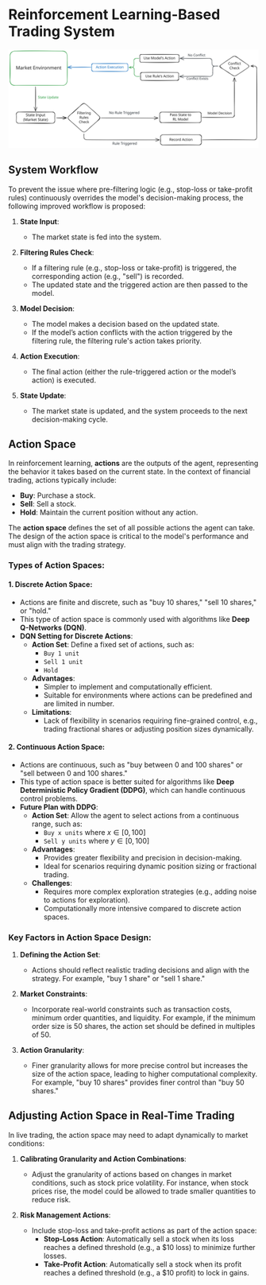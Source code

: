 # Reinforcement Learning-Based Trading System

![](assets/rl-trading.svg)

## **System Workflow**
To prevent the issue where pre-filtering logic (e.g., stop-loss or take-profit rules) continuously overrides the model's decision-making process, the following improved workflow is proposed:

1. **State Input**:  
   - The market state is fed into the system.

2. **Filtering Rules Check**:  
   - If a filtering rule (e.g., stop-loss or take-profit) is triggered, the corresponding action (e.g., "sell") is recorded.  
   - The updated state and the triggered action are then passed to the model.

3. **Model Decision**:  
   - The model makes a decision based on the updated state.  
   - If the model’s action conflicts with the action triggered by the filtering rule, the filtering rule's action takes priority.

4. **Action Execution**:  
   - The final action (either the rule-triggered action or the model’s action) is executed.

5. **State Update**:  
   - The market state is updated, and the system proceeds to the next decision-making cycle.


## **Action Space**
In reinforcement learning, **actions** are the outputs of the agent, representing the behavior it takes based on the current state. In the context of financial trading, actions typically include:  
- **Buy**: Purchase a stock.  
- **Sell**: Sell a stock.  
- **Hold**: Maintain the current position without any action.

The **action space** defines the set of all possible actions the agent can take. The design of the action space is critical to the model's performance and must align with the trading strategy.

### **Types of Action Spaces**:
#### 1. **Discrete Action Space**:
- Actions are finite and discrete, such as "buy 10 shares," "sell 10 shares," or "hold."  
- This type of action space is commonly used with algorithms like **Deep Q-Networks (DQN)**.  
- **DQN Setting for Discrete Actions**:
  - **Action Set**: Define a fixed set of actions, such as:
    - `Buy 1 unit`
    - `Sell 1 unit`
    - `Hold`
  - **Advantages**:
    - Simpler to implement and computationally efficient.
    - Suitable for environments where actions can be predefined and are limited in number.
  - **Limitations**:
    - Lack of flexibility in scenarios requiring fine-grained control, e.g., trading fractional shares or adjusting position sizes dynamically.

#### 2. **Continuous Action Space**:
- Actions are continuous, such as "buy between 0 and 100 shares" or "sell between 0 and 100 shares."  
- This type of action space is better suited for algorithms like **Deep Deterministic Policy Gradient (DDPG)**, which can handle continuous control problems.  
- **Future Plan with DDPG**:
  - **Action Set**: Allow the agent to select actions from a continuous range, such as:
    - `Buy x units` where $x \in [0, 100]$
    - `Sell y units` where $y \in [0, 100]$
  - **Advantages**:
    - Provides greater flexibility and precision in decision-making.
    - Ideal for scenarios requiring dynamic position sizing or fractional trading.
  - **Challenges**:
    - Requires more complex exploration strategies (e.g., adding noise to actions for exploration).
    - Computationally more intensive compared to discrete action spaces.


### **Key Factors in Action Space Design**:
1. **Defining the Action Set**:  
   - Actions should reflect realistic trading decisions and align with the strategy. For example, "buy 1 share" or "sell 1 share."

2. **Market Constraints**:  
   - Incorporate real-world constraints such as transaction costs, minimum order quantities, and liquidity. For example, if the minimum order size is 50 shares, the action set should be defined in multiples of 50.

3. **Action Granularity**:  
   - Finer granularity allows for more precise control but increases the size of the action space, leading to higher computational complexity. For example, "buy 10 shares" provides finer control than "buy 50 shares."


## **Adjusting Action Space in Real-Time Trading**
In live trading, the action space may need to adapt dynamically to market conditions:

1. **Calibrating Granularity and Action Combinations**:  
   - Adjust the granularity of actions based on changes in market conditions, such as stock price volatility. For instance, when stock prices rise, the model could be allowed to trade smaller quantities to reduce risk.

2. **Risk Management Actions**:  
   - Include stop-loss and take-profit actions as part of the action space:  
     - **Stop-Loss Action**: Automatically sell a stock when its loss reaches a defined threshold (e.g., a $10 loss) to minimize further losses.  
     - **Take-Profit Action**: Automatically sell a stock when its profit reaches a defined threshold (e.g., a $10 profit) to lock in gains.

